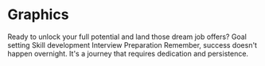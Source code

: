 # Graphics
Ready to unlock your full potential and land those dream job offers? Goal setting Skill development Interview Preparation Remember, success doesn't happen overnight. It's a journey that requires dedication and persistence.
